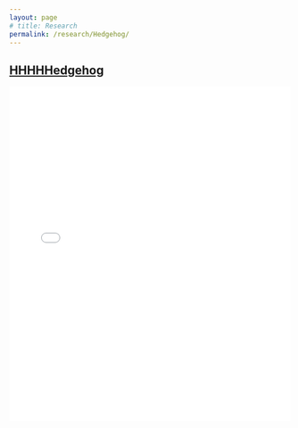 ```yaml
---
layout: page
# title: Research
permalink: /research/Hedgehog/
---
```

<head>
    <link rel="stylesheet" type="text/css" href="../../css/display.css">
    <style>
    .galaxies {
      padding: 10px;
      }
    </style>
    <meta charset="UTF-8">
    <meta name="viewport" content="width=device-width, initial-scale=1.0">
</head>

## [HHHHHedgehog](https://arxiv.org/abs/2210.14994)

<iframe src="../environment.html" width="100%" height="600px" frameborder="0"></iframe>

